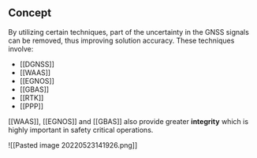 ## Concept
By utilizing certain techniques, part of the uncertainty in the GNSS signals can be removed, thus improving solution accuracy. These techniques involve:

* [[DGNSS]]
* [[WAAS]]
* [[EGNOS]]
* [[GBAS]]
* [[RTK]]
* [[PPP]]

[[WAAS]], [[EGNOS]] and [[GBAS]] also provide greater **integrity** which is highly important in safety critical operations.

![[Pasted image 20220523141926.png]]

